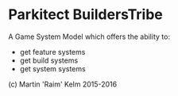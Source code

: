 # Parkitect BuildersTribe

A Game System Model which offers the ability to:
* get feature systems
* get build systems
* get system systems

(c) Martin 'Raim' Kelm 2015-2016
